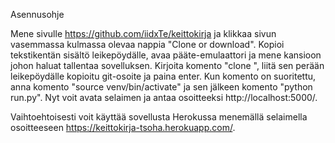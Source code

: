 Asennusohje

Mene sivulle https://github.com/iidxTe/keittokirja ja klikkaa sivun vasemmassa kulmassa olevaa nappia 
"Clone or download". Kopioi tekstikentän sisältö leikepöydälle, avaa pääte-emulaattori ja mene kansioon 
johon haluat tallentaa sovelluksen. Kirjoita komento "clone ", liitä sen perään leikepöydälle kopioitu 
git-osoite ja paina enter. Kun komento on suoritettu, anna komento "source venv/bin/activate" ja 
sen jälkeen komento "python run.py". Nyt voit avata selaimen ja antaa osoitteeksi http://localhost:5000/. 

Vaihtoehtoisesti voit käyttää sovellusta Herokussa menemällä selaimella osoitteeseen 
https://keittokirja-tsoha.herokuapp.com/.
